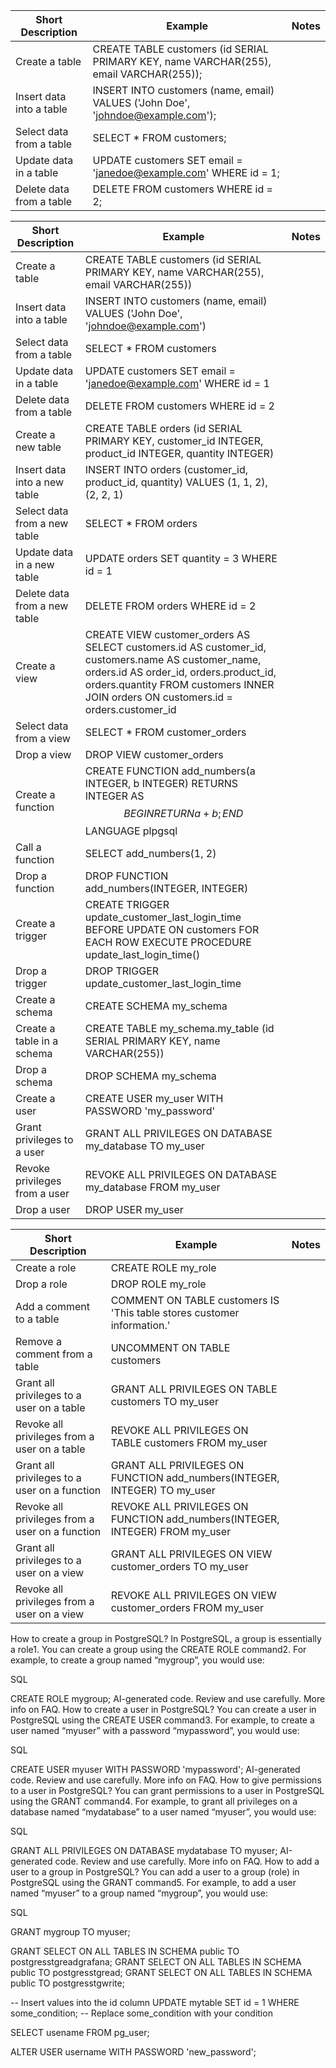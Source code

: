 | Short Description        | Example                                                                                | Notes |
| ------------------------ | -------------------------------------------------------------------------------------- | ----- |
| Create a table           | CREATE TABLE customers (id SERIAL PRIMARY KEY, name VARCHAR(255), email VARCHAR(255)); |       |
| Insert data into a table | INSERT INTO customers (name, email) VALUES ('John Doe', 'johndoe@example.com');        |       |
| Select data from a table | SELECT * FROM customers;                                                               |       |
| Update data in a table   | UPDATE customers SET email = 'janedoe@example.com' WHERE id = 1;                       |       |
| Delete data from a table | DELETE FROM customers WHERE id = 2;                                                    |       |


  

|Short Description|Example|Notes|
|---|---|---|
|Create a table|CREATE TABLE customers (id SERIAL PRIMARY KEY, name VARCHAR(255), email VARCHAR(255))||
|Insert data into a table|INSERT INTO customers (name, email) VALUES ('John Doe', 'johndoe@example.com')||
|Select data from a table|SELECT * FROM customers||
|Update data in a table|UPDATE customers SET email = 'janedoe@example.com' WHERE id = 1||
|Delete data from a table|DELETE FROM customers WHERE id = 2||
|Create a new table|CREATE TABLE orders (id SERIAL PRIMARY KEY, customer_id INTEGER, product_id INTEGER, quantity INTEGER)||
|Insert data into a new table|INSERT INTO orders (customer_id, product_id, quantity) VALUES (1, 1, 2), (2, 2, 1)||
|Select data from a new table|SELECT * FROM orders||
|Update data in a new table|UPDATE orders SET quantity = 3 WHERE id = 1||
|Delete data from a new table|DELETE FROM orders WHERE id = 2||
|Create a view|CREATE VIEW customer_orders AS SELECT customers.id AS customer_id, customers.name AS customer_name, orders.id AS order_id, orders.product_id, orders.quantity FROM customers INNER JOIN orders ON customers.id = orders.customer_id||
|Select data from a view|SELECT * FROM customer_orders||
|Drop a view|DROP VIEW customer_orders||
|Create a function|CREATE FUNCTION add_numbers(a INTEGER, b INTEGER) RETURNS INTEGER AS $$ BEGIN RETURN a + b; END $$ LANGUAGE plpgsql||
|Call a function|SELECT add_numbers(1, 2)||
|Drop a function|DROP FUNCTION add_numbers(INTEGER, INTEGER)||
|Create a trigger|CREATE TRIGGER update_customer_last_login_time BEFORE UPDATE ON customers FOR EACH ROW EXECUTE PROCEDURE update_last_login_time()||
|Drop a trigger|DROP TRIGGER update_customer_last_login_time||
|Create a schema|CREATE SCHEMA my_schema||
|Create a table in a schema|CREATE TABLE my_schema.my_table (id SERIAL PRIMARY KEY, name VARCHAR(255))||
|Drop a schema|DROP SCHEMA my_schema||
|Create a user|CREATE USER my_user WITH PASSWORD 'my_password'||
|Grant privileges to a user|GRANT ALL PRIVILEGES ON DATABASE my_database TO my_user||
|Revoke privileges from a user|REVOKE ALL PRIVILEGES ON DATABASE my_database FROM my_user||
|Drop a user|DROP USER my_user|

|Short Description|Example|Notes|
|---|---|---|
|Create a role|CREATE ROLE my_role||
|Drop a role|DROP ROLE my_role||
|Add a comment to a table|COMMENT ON TABLE customers IS 'This table stores customer information.'||
|Remove a comment from a table|UNCOMMENT ON TABLE customers||
|Grant all privileges to a user on a table|GRANT ALL PRIVILEGES ON TABLE customers TO my_user||
|Revoke all privileges from a user on a table|REVOKE ALL PRIVILEGES ON TABLE customers FROM my_user||
|Grant all privileges to a user on a function|GRANT ALL PRIVILEGES ON FUNCTION add_numbers(INTEGER, INTEGER) TO my_user||
|Revoke all privileges from a user on a function|REVOKE ALL PRIVILEGES ON FUNCTION add_numbers(INTEGER, INTEGER) FROM my_user||
|Grant all privileges to a user on a view|GRANT ALL PRIVILEGES ON VIEW customer_orders TO my_user||
|Revoke all privileges from a user on a view|REVOKE ALL PRIVILEGES ON VIEW customer_orders FROM my_user|


How to create a group in PostgreSQL? In PostgreSQL, a group is essentially a role1. You can create a group using the CREATE ROLE command2. For example, to create a group named “mygroup”, you would use:

SQL

CREATE ROLE mygroup;
AI-generated code. Review and use carefully. More info on FAQ.
How to create a user in PostgreSQL? You can create a user in PostgreSQL using the CREATE USER command3. For example, to create a user named “myuser” with a password “mypassword”, you would use:

SQL

CREATE USER myuser WITH PASSWORD 'mypassword';
AI-generated code. Review and use carefully. More info on FAQ.
How to give permissions to a user in PostgreSQL? You can grant permissions to a user in PostgreSQL using the GRANT command4. For example, to grant all privileges on a database named “mydatabase” to a user named “myuser”, you would use:

SQL

GRANT ALL PRIVILEGES ON DATABASE mydatabase TO myuser;
AI-generated code. Review and use carefully. More info on FAQ.
How to add a user to a group in PostgreSQL? You can add a user to a group (role) in PostgreSQL using the GRANT command5. For example, to add a user named “myuser” to a group named “mygroup”, you would use:

SQL

GRANT mygroup TO myuser;


GRANT SELECT ON ALL TABLES IN SCHEMA public TO postgresstgreadgrafana;
GRANT SELECT ON ALL TABLES IN SCHEMA public TO postgresstgread;
GRANT SELECT ON ALL TABLES IN SCHEMA public TO postgresstgwrite;

-- Insert values into the id column
UPDATE mytable SET id = 1 WHERE some_condition; -- Replace some_condition with your condition

SELECT usename FROM pg_user;

ALTER USER username WITH PASSWORD 'new_password';
